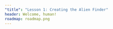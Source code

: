 ```yaml
---
"title": "Lesson 1: Creating the Alien Finder"
header: Welcome, human!
roadmap: roadmap.png
---
```

